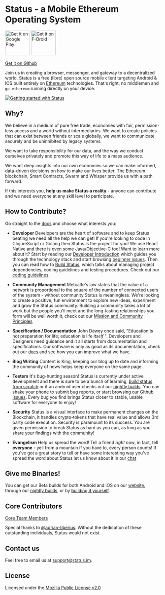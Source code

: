 # Status - a Mobile Ethereum Operating System

[<img src="https://play.google.com/intl/en_us/badges/images/generic/en-play-badge.png" alt="Get it on Google Play" height="80"/>](https://play.google.com/store/apps/details?id=im.status.ethereum)
[<img src="https://fdroid.gitlab.io/artwork/badge/get-it-on.png" alt="Get it on F-Droid" height="80"/>](https://f-droid.org/packages/im.status.ethereum/)


[Get it on Github](https://github.com/status-im/status-mobile/releases)

Join us in creating a browser, messenger, and gateway to a decentralized world. Status is a free (libre) open source mobile client targeting Android & iOS built entirely on [Ethereum](https://ethereum.org/) technologies. That's right, no middlemen and `go-ethereum` running directly on your device.

[![Getting started with Status](https://i.imgur.com/C0aZZEL.jpg)](https://www.youtube.com/watch?v=oDCSEmS9c3o "Getting started with Status")

## Why?

We believe in a medium of pure free trade, economies with fair, permission-less access and a world without intermediaries. We want to create policies that can exist between friends or scale globally, we want to communicate securely and be uninhibited by legacy systems.

We want to take responsibility for our data, and the way we conduct ourselves privately and promote this way of life to a mass audience.

We want deep insights into our own economies so we can make informed, data-driven decisions on how to make our lives better. The Ethereum blockchain, Smart Contracts, Swarm and Whisper provide us with a path forward.

If this interests you, **help us make Status a reality** - anyone can contribute and we need everyone at any skill level to participate.

## How to Contribute?

Go straight to the [docs](doc/) and choose what interests you:

- **Developer** Developers are the heart of software and to keep Status beating
we need all the help we can get! If you're looking to code in ClojureScript or
Golang then Status is the project for you! We use React Native and there is even
some Java/Objective-C too! Want to learn more about it? Start by reading our
[Developer Introduction](doc/starting-guide.md) which guides you
through the technology stack and start browsing [beginner
issues](https://github.com/status-im/status-mobile/issues?utf8=%E2%9C%93&q=is%3Aopen%20is%3Aissue%20label%3A%22good%20first%20issue%22%20).
Then you can read how to [Build
Status](doc/starting-guide.md), which talks about managing
project dependencies, coding guidelines and testing procedures.
Check out our [coding guidelines](doc/new-guidelines.md).

- **Community Management**
Metcalfe's law states that the value of a network is proportional to the square of the number of connected users of the system - without community Status is meaningless. We're looking to create a positive, fun environment to explore new ideas, experiment and grow the Status community. Building a community takes a lot of work but the people you'll meet and the long-lasting relationships you form will be well worth it, check out our [Mission and Community Principles](https://status.app/manifesto)

- **Specification / Documentation**
John Dewey once said, "Education is not preparation for life; education is life *itself* ". Developers and Designers need guidance and it all starts from documentation and specifications. Our software is only as good as its documentation, check out our [docs](doc/) and see how you can improve what we have.

- **Blog Writing**
Content is King, keeping our blog up to date and informing the community of news helps keep everyone on the same page.

- **Testers**
It's bug-hunting season! Status is currently under active development and there is sure to be a bunch of learning, [build status from scratch](doc/starting-guide.md) or if an android user checks out our [nightly builds](https://status.im/nightly). You can shake your phone to submit bug reports, or start browsing our [Github Issues](https://github.com/status-im/status-mobile/issues). Every bug you find brings Status closer to stable, usable software for everyone to enjoy!

- **Security**
Status is a visual interface to make permanent changes on the Blockchain, it handles crypto-tokens that have real value and allows 3rd party code execution. Security is paramount to its success. You are given permission to break Status as hard as you can, as long as you share your findings with the community!

- **Evangelism**
Help us spread the word! Tell a friend *right now*, in fact, tell **everyone** - yell from a mountain if you have to, every person counts! If you've got a great story to tell or have some interesting way you've spread the word about Status let us know about it in our [chat](https://join.status.im/chat/public/status)
  
## Give me Binaries!

You can get our Beta builds for both Android and iOS on our [website](https://status.app), through our [nightly builds](https://status.im/nightly/), or by [building it yourself](doc/starting-guide.md).

## Core Contributors

[Core Team Members](https://github.com/orgs/status-im/people)

Special thanks to [@adrian-tiberius](https://github.com/adrian-tiberius).
Without the dedication of these outstanding individuals, Status would not exist.

## Contact us

Feel free to email us at [support@status.im](mailto:support@status.im).

## License

Licensed under the [Mozilla Public License v2.0](https://github.com/status-im/status-mobile/blob/develop/LICENSE.md)
